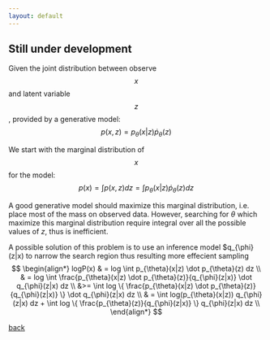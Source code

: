 ```yaml
---
layout: default
---
```


## Still under development

Given the joint distribution between observe $$x$$ and latent variable $$z$$, provided by a generative model:
$$
p(x, z) = p_{\theta}(x|z) \dot p_{\theta}(z)
$$

We start with the marginal distribution of $$x$$ for the model:
$$
p(x) = \int p(x, z) dz = \int p_{\theta}(x|z) \dot p_{\theta}(z) dz
$$

A good generative model should maximize this marginal distribution, i.e. place most of the mass on observed data.
However, searching for $\theta$ which maximize this marginal distribution require integral over all the possible values of $z$, thus is inefficient.

A possible solution of this problem is to use an inference model $q_{\phi}(z|x) to narrow the search region thus resulting more effecient sampling
$$
\begin{align*}
logP(x) & = log \int p_{\theta}(x|z) \dot p_{\theta}(z) dz \\
		& = log \int \frac{p_{\theta}(x|z) \dot p_{\theta}(z)}{q_{\phi}(z|x)} \dot q_{\phi}(z|x) dz \\
		&>= \int log \{ \frac{p_{\theta}(x|z) \dot p_{\theta}(z)}{q_{\phi}(z|x)} \} \dot q_{\phi}(z|x) dz \\
		& = \int log(p_{\theta}(x|z)) q_{\phi}(z|x) dz + \int log \{ \frac{p_{\theta}(z)}{q_{\phi}(z|x)} \} q_{\phi}(z|x) dz \\
\end{align*}
$$

[back](./)
